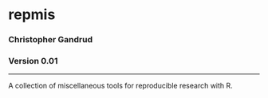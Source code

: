 repmis
===

### Christopher Gandrud
### Version 0.01

---

A collection of miscellaneous tools for reproducible research with R.